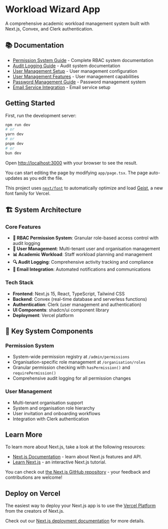 # Workload Wizard App

A comprehensive academic workload management system built with Next.js, Convex, and Clerk authentication.

## 📚 Documentation

- [Permission System Guide](./PERMISSION_SYSTEM_GUIDE.md) - Complete RBAC system documentation
- [Audit Logging Guide](./AUDIT_LOGGING_GUIDE.md) - Audit system documentation
- [User Management Setup](./USER_MANAGEMENT_SETUP.md) - User management configuration
- [User Management Features](./USER_MANAGEMENT_FEATURES.md) - User management capabilities
- [Password Management Guide](./PASSWORD_MANAGEMENT_GUIDE.md) - Password management system
- [Email Service Integration](./EMAIL_SERVICE_INTEGRATION_GUIDE.md) - Email service setup

## Getting Started

First, run the development server:

```bash
npm run dev
# or
yarn dev
# or
pnpm dev
# or
bun dev
```

Open [http://localhost:3000](http://localhost:3000) with your browser to see the result.

You can start editing the page by modifying `app/page.tsx`. The page auto-updates as you edit the file.

This project uses [`next/font`](https://nextjs.org/docs/app/building-your-application/optimizing/fonts) to automatically optimize and load [Geist](https://vercel.com/font), a new font family for Vercel.

## 🏗️ System Architecture

### Core Features

- **🔐 RBAC Permission System**: Granular role-based access control with audit logging
- **👥 User Management**: Multi-tenant user and organisation management
- **📊 Academic Workload**: Staff workload planning and management
- **🔍 Audit Logging**: Comprehensive activity tracking and compliance
- **📧 Email Integration**: Automated notifications and communications

### Tech Stack

- **Frontend**: Next.js 15, React, TypeScript, Tailwind CSS
- **Backend**: Convex (real-time database and serverless functions)
- **Authentication**: Clerk (user management and authentication)
- **UI Components**: shadcn/ui component library
- **Deployment**: Vercel platform

## 🚀 Key System Components

### Permission System
- System-wide permission registry at `/admin/permissions`
- Organisation-specific role management at `/organisation/roles`
- Granular permission checking with `hasPermission()` and `requirePermission()`
- Comprehensive audit logging for all permission changes

### User Management  
- Multi-tenant organisation support
- System and organisation role hierarchy
- User invitation and onboarding workflows
- Integration with Clerk authentication

## Learn More

To learn more about Next.js, take a look at the following resources:

- [Next.js Documentation](https://nextjs.org/docs) - learn about Next.js features and API.
- [Learn Next.js](https://nextjs.org/learn) - an interactive Next.js tutorial.

You can check out [the Next.js GitHub repository](https://github.com/vercel/next.js) - your feedback and contributions are welcome!

## Deploy on Vercel

The easiest way to deploy your Next.js app is to use the [Vercel Platform](https://vercel.com/new?utm_medium=default-template&filter=next.js&utm_source=create-next-app&utm_campaign=create-next-app-readme) from the creators of Next.js.

Check out our [Next.js deployment documentation](https://nextjs.org/docs/app/building-your-application/deploying) for more details.

